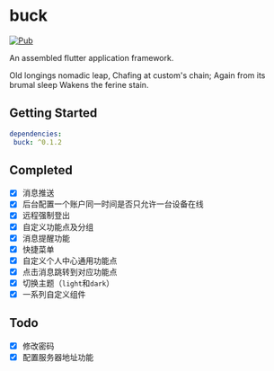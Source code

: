 # buck

[![Pub](https://img.shields.io/pub/v/buck.svg?style=flat-square)](https://pub.dartlang.org/packages/buck)

An assembled flutter application framework.

Old longings nomadic leap, Chafing at custom's chain; Again from its brumal sleep Wakens the ferine stain.

## Getting Started

```yaml
dependencies:
 buck: ^0.1.2
```

## Completed
-  [x] 消息推送
-  [x] 后台配置一个账户同一时间是否只允许一台设备在线
-  [x] 远程强制登出
-  [x] 自定义功能点及分组
-  [x] 消息提醒功能
-  [x] 快捷菜单
-  [x] 自定义个人中心通用功能点
-  [x] 点击消息跳转到对应功能点
-  [x] 切换主题（`light`和`dark`）
-  [x] 一系列自定义组件

## Todo
-  [x] 修改密码
-  [x] 配置服务器地址功能